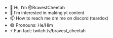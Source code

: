 - 👋 Hi, I’m @BravestCheetah
- 👀 I’m interested in making yt content
- 📫 How to reach me dm me on discord (teardox)
- 😄 Pronouns: He/Him
- ⚡ Fun fact: twitch.tv/bravest_cheetah

<!---
BravestCheetah/BravestCheetah is a ✨ special ✨ repository because its `README.md` (this file) appears on your GitHub profile.
You can click the Preview link to take a look at your changes.
--->
